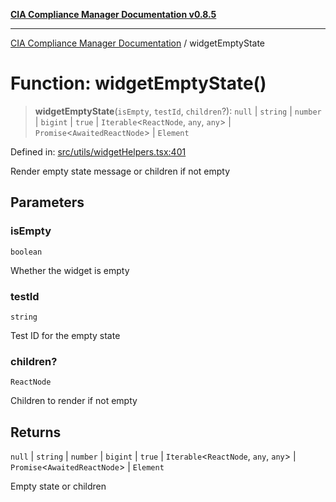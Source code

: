 [**CIA Compliance Manager Documentation v0.8.5**](../README.md)

***

[CIA Compliance Manager Documentation](../globals.md) / widgetEmptyState

# Function: widgetEmptyState()

> **widgetEmptyState**(`isEmpty`, `testId`, `children`?): `null` \| `string` \| `number` \| `bigint` \| `true` \| `Iterable`\<`ReactNode`, `any`, `any`\> \| `Promise`\<`AwaitedReactNode`\> \| `Element`

Defined in: [src/utils/widgetHelpers.tsx:401](https://github.com/Hack23/cia-compliance-manager/blob/b799ef22d9067d09cc69eaeddf109ac9dcdce934/src/utils/widgetHelpers.tsx#L401)

Render empty state message or children if not empty

## Parameters

### isEmpty

`boolean`

Whether the widget is empty

### testId

`string`

Test ID for the empty state

### children?

`ReactNode`

Children to render if not empty

## Returns

`null` \| `string` \| `number` \| `bigint` \| `true` \| `Iterable`\<`ReactNode`, `any`, `any`\> \| `Promise`\<`AwaitedReactNode`\> \| `Element`

Empty state or children
